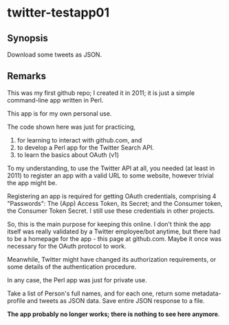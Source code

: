 twitter-testapp01
=========

## Synopsis
Download some tweets as JSON.

## Remarks

This was my first github repo; I created it in 2011; it is just a simple command-line app written in Perl. 

This app is for my own personal use.

The code shown here was just for practicing, 
  1. for learning to interact with github.com, and 
  2. to develop a Perl app for the Twitter Search API.
  3. to learn the basics about OAuth (v1)

To my understanding, to use the Twitter API at all, you needed (at least in 2011) to register an app with a valid URL to some  website, however trivial the app might be.

Registering an app is required for getting OAuth credentials, comprising 4 "Passwords": The (App) Access Token, its Secret; and the Consumer token, the Consumer Token Secret. I still use these credentials in other projects. 

So, this is the main purpose for keeping this online. I don't think the app itself was really validated by a Twitter employee/bot anytime, but there had to be a homepage for the app - this page at github.com. Maybe it once was necessary for the OAuth protocol to work.

Meanwhile, Twitter might have changed its authorization requirements, or some details of the authentication procedure.

In any case, the Perl app was just for private use. 

Take a list of Person's full names, and for each one, return some metadata-profile  and tweets as JSON data. 
Save entire JSON response to a file.


**The app probably no longer works; there is nothing to see here anymore**.
